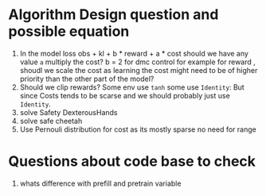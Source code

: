# Algorithm Design question and possible equation
1. In the model loss obs + kl + b * reward + a * cost should we have any value `a` multiply the cost?
 b = 2 for dmc control for example for reward , shoudl we scale the cost as learning the cost might need to be of higher priority than the other part of the model?
2. Should we clip rewards? Some env use `tanh` some use `Identity`: But since Costs tends to be scarse and   we should probably just use `Identity`.
3. solve Safety DexterousHands
4. solve safe cheetah
5. Use Pernouli distribution for cost as its mostly sparse no need for range



# Questions about code base to check
1. whats difference with prefill and pretrain variable